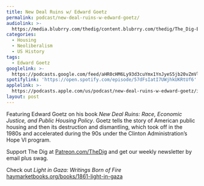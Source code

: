 ```yaml
---
title: New Deal Ruins w/ Edward Goetz
permalink: podcast/new-deal-ruins-w-edward-goetz/
audiolink: >-
  https://media.blubrry.com/thedig/content.blubrry.com/thedig/The_Dig-EP_385-Goetz.mp3
categories:
  - Housing
  - Neoliberalism
  - US History
tags:
  - Edward Goetz
googlelink: >-
  https://podcasts.google.com/feed/aHR0cHM6Ly93d3cuYmx1YnJyeS5jb20vZmVlZHMvdGhlZGlnLnhtbA/episode/aHR0cHM6Ly90aGVkaWcuYmx1YnJyeS5uZXQvP3A9MjMxNw?sa=X&ved=0CAUQkfYCahcKEwi44f7r1b-AAxUAAAAAHQAAAAAQNg
spotifylink: 'https://open.spotify.com/episode/57dFsIatI7UWjhkUKRtUf6'
applelink: >-
  https://podcasts.apple.com/us/podcast/new-deal-ruins-w-edward-goetz/id1043245989?i=1000590487012
layout: post
---
```


Featuring Edward Goetz on his book *New Deal Ruins: Race, Economic Justice, and Public Housing Policy*. Goetz tells the story of American public housing and then its destruction and dismantling, which took off in the 1980s and accelerated during the 90s under the Clinton Administration’s Hope VI program.

Support The Dig at [Patreon.com/TheDig](http://patreon.com/TheDig) and get our weekly newsletter by email plus swag.

Check out *Light in Gaza: Writings Born of Fire* [haymarketbooks.org/books/1861-light-in-gaza](http://haymarketbooks.org/books/1861-light-in-gaza)
